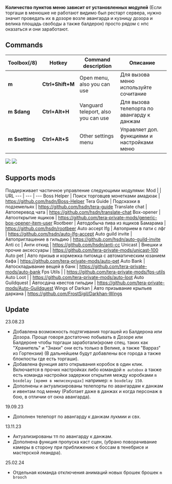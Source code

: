 **Количество пунктов меню зависит от установленных модулей**
(Если торгаши в менюшке не работают видимо был рестарт сервера, нужно значит проведать их в дозоре
возле авангарда и кузницу дозора и велика площадь свободы а также балдерон)
просто рядом с нпс оказаться и они заработают.
## Commands
Toolbox(/8) | Hotkey | Command description | Описание
--- | --- | --- | ---
**m** |**Ctrl+Shift+M** |Open menu, also you can use  | Для вызова меню используйте сочитание
**m $dang** |**Ctrl+Alt+H** | Vanguard teleport, also you can use | Для вызова телепорта по авангарду к данжам
**m $setting** | **Ctrl+Alt+S** | Other settings menu | Управляет доп. функциями и настройками меню

![](https://i.ibb.co/J3qRP07/image.png)
![](https://i.ibb.co/tHKdkwv/image.png)

## Supports mods
Поддерживает частичное управление следующими модулями: 
Mod | | URL
--- | --- | --- 
Boss Helper | Поиск торговцев монетками амадюак | https://github.com/hsdn/Boss-Helper
Tera Guide | Подсказки в подземельях | https://github.com/hsdn/tera-guide
Translate chat | Автоперевод чата | https://github.com/hsdn/translate-chat
Box-opener | Автооткрытие ящиков | https://github.com/tera-private-mods/generic-box-opener-item-user
Rootbeer | Автодобыча пива из ящиков Бамарама | https://github.com/hsdn/rootbeer
Auto accept lfg | Автоприем в пати с лфг | https://github.com/hsdn/auto-lfg-accept
Auto guild invite | Автоприглашение в гильдию | https://github.com/hsdn/auto-guild-invite
Anti cc | Анти откид | https://github.com/hsdn/anti-cc
Unicast | Внешки и прочие аксессуары | https://github.com/tera-private-mods/unicast-100
Auto pet | Авто призыв и кормежка питомца с автоматическим юзанием бафа | https://github.com/tera-private-mods/auto-pet
Auto Bank | Автоскладывание вещей в банк | https://github.com/tera-private-mods/auto-bank
Fps Utils | | https://github.com/tera-private-mods/fps-utils
Auto Loot | | https://github.com/tera-private-mods/auto-loot
Auto Guildquest | Автосдача квестов гильдии | https://github.com/tera-private-mods/Auto-Guildquest
Wings of Darkan | Авто призывание крыльев даркана | https://github.com/FrostSigil/Darkhan-Wings

## Update
23.08.23
- Добавлена возможность подтягивания торгашей из Балдерона или Дозора. Проще говоря достаточно побывать в Дозоре или Балдероне чтобы торгаши заработали(кроме спец. таких как "Хранитель" и "Знаки" они есть только в Велике, а также "Варраз" из Гортензии) (В дальнейшем будут добавлены все города а также блокпосты где есть торгаши).
- Добавлена функция авто открывания коробок в один клик. Включается в прочих настройках либо командой `m autobox` а также есть команда настройки задержки открытия между коробками `m boxdelay [время в милисекундах]` например: `m boxdelay 150`.
- Дополнены и актуализированы телепорты по авангардам к данжам и ивентам под менму (Работает даже в данжах и когда персонаж в бою, в отличии от окна авангарда).

19.09.23
- Дополнен телепорт по авангарду к данжам лукмии и свх.

13.11.23
- Актуализированы тп по авангарду к данжам.
- Дополнена функция пропуска каст сцен, (убрано поворачивание камеры в сторону при приближению к боссам в тенебрисе и мастерской леандра).

25.02.24
- Отдельная команда отключения анимаций новых брошек брошек `m brooch`
